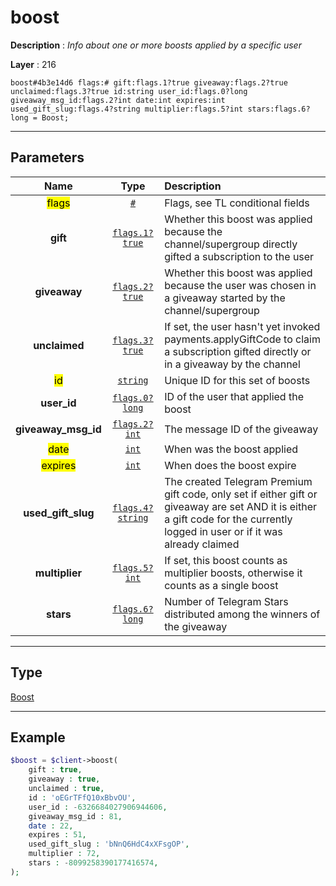 # boost

**Description** : *Info about one or more boosts applied by a specific user*

**Layer** : 216

```tl
boost#4b3e14d6 flags:# gift:flags.1?true giveaway:flags.2?true unclaimed:flags.3?true id:string user_id:flags.0?long giveaway_msg_id:flags.2?int date:int expires:int used_gift_slug:flags.4?string multiplier:flags.5?int stars:flags.6?long = Boost;
```

---

## Parameters

| Name | Type | Description |
| :---: | :---: | :--- |
| <mark>flags</mark> | [`#`](type/#) | Flags, see TL conditional fields |
| **gift** | [`flags.1?true`](type/true) | Whether this boost was applied because the channel/supergroup directly gifted a subscription to the user |
| **giveaway** | [`flags.2?true`](type/true) | Whether this boost was applied because the user was chosen in a giveaway started by the channel/supergroup |
| **unclaimed** | [`flags.3?true`](type/true) | If set, the user hasn't yet invoked payments.applyGiftCode to claim a subscription gifted directly or in a giveaway by the channel |
| <mark>id</mark> | [`string`](type/string) | Unique ID for this set of boosts |
| **user_id** | [`flags.0?long`](type/long) | ID of the user that applied the boost |
| **giveaway_msg_id** | [`flags.2?int`](type/int) | The message ID of the giveaway |
| <mark>date</mark> | [`int`](type/int) | When was the boost applied |
| <mark>expires</mark> | [`int`](type/int) | When does the boost expire |
| **used_gift_slug** | [`flags.4?string`](type/string) | The created Telegram Premium gift code, only set if either gift or giveaway are set AND it is either a gift code for the currently logged in user or if it was already claimed |
| **multiplier** | [`flags.5?int`](type/int) | If set, this boost counts as multiplier boosts, otherwise it counts as a single boost |
| **stars** | [`flags.6?long`](type/long) | Number of Telegram Stars distributed among the winners of the giveaway |

---

## Type

[Boost](type/Boost)

---

## Example

```php
$boost = $client->boost(
	gift : true,
	giveaway : true,
	unclaimed : true,
	id : 'oEGrTFfQ10xBbvOU',
	user_id : -6326684027906944606,
	giveaway_msg_id : 81,
	date : 22,
	expires : 51,
	used_gift_slug : 'bNnQ6HdC4xXFsgOP',
	multiplier : 72,
	stars : -8099258390177416574,
);
```